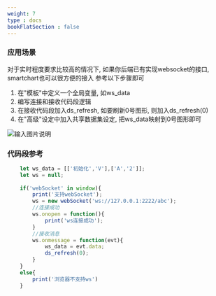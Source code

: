 ```yaml
---
weight: 7
type : docs
bookFlatSection : false
---
```

### 应用场景
对于实时程度要求比较高的情况下, 如果你后端已有实现websocket的接口, smartchart也可以很方便的接入
参考以下步骤即可
1. 在"模板"中定义一个全局变量, 如ws_data
2. 编写连接和接收代码段逻辑
3. 在接收代码段加入ds_refresh, 如要刷新0号图形, 则加入ds_refresh(0)
4. 在"高级"设定中加入共享数据集设定, 把ws_data映射到0号图形即可

![输入图片说明](https://images.gitee.com/uploads/images/2022/0331/095209_3dde4cd3_5500438.png "屏幕截图.png")

### 代码段参考
```js
    let ws_data = [['初始化','V'],['A','2']];
    let ws = null;
    
    if('webSocket' in window){
        print('支持webSocket');
        ws = new webSocket('ws://127.0.0.1:2222/abc');
        //连接成功
        ws.onopen = function(){
            print('ws连接成功');
        }
        //接收消息
        ws.onmessage = function(evt){
            ws_data = evt.data;
            ds_refresh(0);
        }
    }
    else{
        print('浏览器不支持ws')
    }

```